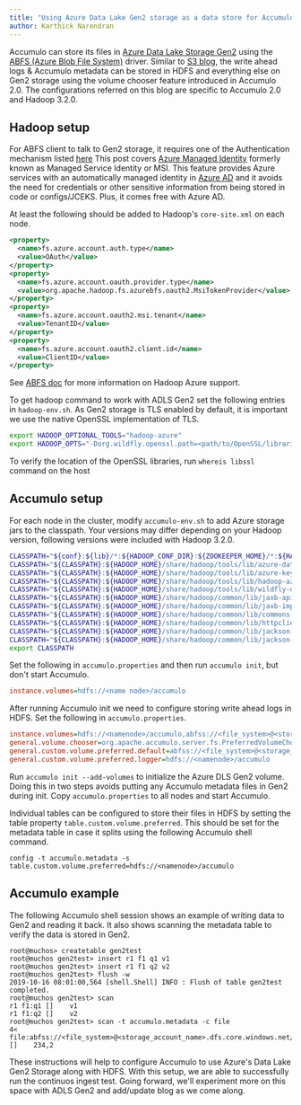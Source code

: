 ```yaml
---
title: "Using Azure Data Lake Gen2 storage as a data store for Accumulo"
author: Karthick Narendran
---
```


Accumulo can store its files in [Azure Data Lake Storage Gen2](https://docs.microsoft.com/en-us/azure/storage/blobs/data-lake-storage-introduction)
using the [ABFS (Azure Blob File System)](https://docs.microsoft.com/en-us/azure/storage/blobs/data-lake-storage-abfs-driver) driver.
Similar to [S3 blog](https://accumulo.apache.org/blog/2019/09/10/accumulo-S3-notes.html), 
the write ahead logs & Accumulo metadata can be stored in HDFS and everything else on Gen2 storage
using the volume chooser feature introduced in Accumulo 2.0. The configurations referred on this blog
are specific to Accumulo 2.0 and Hadoop 3.2.0.

## Hadoop setup

For ABFS client to talk to Gen2 storage, it requires one of the Authentication mechanism listed [here](https://hadoop.apache.org/docs/current/hadoop-azure/abfs.html#Authentication)
This post covers [Azure Managed Identity](https://docs.microsoft.com/en-us/azure/active-directory/managed-identities-azure-resources/overview)
formerly known as Managed Service Identity or MSI. This feature provides Azure services with an 
automatically managed identity in [Azure AD](https://docs.microsoft.com/en-us/azure/active-directory/fundamentals/active-directory-whatis)
and it avoids the need for credentials or other sensitive information from being stored in code 
or configs/JCEKS. Plus, it comes free with Azure AD.  

At least the following should be added to Hadoop's `core-site.xml` on each node. 

```xml
<property>
  <name>fs.azure.account.auth.type</name>
  <value>OAuth</value>
</property>
<property>
  <name>fs.azure.account.oauth.provider.type</name>
  <value>org.apache.hadoop.fs.azurebfs.oauth2.MsiTokenProvider</value>
</property>
<property>
  <name>fs.azure.account.oauth2.msi.tenant</name>
  <value>TenantID</value>
</property>
<property>
  <name>fs.azure.account.oauth2.client.id</name>
  <value>ClientID</value>
</property>
```
 
See [ABFS doc](https://hadoop.apache.org/docs/current/hadoop-azure/abfs.html)
for more information on Hadoop Azure support.

To get hadoop command to work with ADLS Gen2 set the 
following entries in `hadoop-env.sh`. As Gen2 storage is TLS enabled by default, 
it is important we use the native OpenSSL implementation of TLS.

```bash
export HADOOP_OPTIONAL_TOOLS="hadoop-azure"
export HADOOP_OPTS="-Dorg.wildfly.openssl.path=<path/to/OpenSSL/libraries> ${HADOOP_OPTS}"
```

To verify the location of the OpenSSL libraries, run `whereis libssl` command 
on the host

## Accumulo setup

For each node in the cluster, modify `accumulo-env.sh` to add Azure storage jars to the
classpath.  Your versions may differ depending on your Hadoop version,
following versions were included with Hadoop 3.2.0.

```bash
CLASSPATH="${conf}:${lib}/*:${HADOOP_CONF_DIR}:${ZOOKEEPER_HOME}/*:${HADOOP_HOME}/share/hadoop/client/*"
CLASSPATH="${CLASSPATH}:${HADOOP_HOME}/share/hadoop/tools/lib/azure-data-lake-store-sdk-2.2.9.jar"
CLASSPATH="${CLASSPATH}:${HADOOP_HOME}/share/hadoop/tools/lib/azure-keyvault-core-1.0.0.jar"
CLASSPATH="${CLASSPATH}:${HADOOP_HOME}/share/hadoop/tools/lib/hadoop-azure-3.2.0.jar"
CLASSPATH="${CLASSPATH}:${HADOOP_HOME}/share/hadoop/tools/lib/wildfly-openssl-1.0.4.Final.jar"
CLASSPATH="${CLASSPATH}:${HADOOP_HOME}/share/hadoop/common/lib/jaxb-api-2.2.11.jar"
CLASSPATH="${CLASSPATH}:${HADOOP_HOME}/share/hadoop/common/lib/jaxb-impl-2.2.3-1.jar"
CLASSPATH="${CLASSPATH}:${HADOOP_HOME}/share/hadoop/common/lib/commons-lang3-3.7.jar"
CLASSPATH="${CLASSPATH}:${HADOOP_HOME}/share/hadoop/common/lib/httpclient-4.5.2.jar"
CLASSPATH="${CLASSPATH}:${HADOOP_HOME}/share/hadoop/common/lib/jackson-core-asl-1.9.13.jar"
CLASSPATH="${CLASSPATH}:${HADOOP_HOME}/share/hadoop/common/lib/jackson-mapper-asl-1.9.13.jar"
export CLASSPATH
```

Set the following in `accumulo.properties` and then run `accumulo init`, but don't start Accumulo.


```ini
instance.volumes=hdfs://<name node>/accumulo
```

After running Accumulo init we need to configure storing write ahead logs in
HDFS.  Set the following in `accumulo.properties`.

```ini
instance.volumes=hdfs://<namenode>/accumulo,abfss://<file_system>@<storage_account_name>.dfs.core.windows.net/accumulo
general.volume.chooser=org.apache.accumulo.server.fs.PreferredVolumeChooser
general.custom.volume.preferred.default=abfss://<file_system>@<storage_account_name>.dfs.core.windows.net/accumulo
general.custom.volume.preferred.logger=hdfs://<namenode>/accumulo

```

Run `accumulo init --add-volumes` to initialize the Azure DLS Gen2 volume.  Doing this
in two steps avoids putting any Accumulo metadata files in Gen2  during init.
Copy `accumulo.properties` to all nodes and start Accumulo.

Individual tables can be configured to store their files in HDFS by setting the
table property `table.custom.volume.preferred`.  This should be set for the
metadata table in case it splits using the following Accumulo shell command.

```
config -t accumulo.metadata -s table.custom.volume.preferred=hdfs://<namenode>/accumulo
```

## Accumulo example

The following Accumulo shell session shows an example of writing data to Gen2 and
reading it back.  It also shows scanning the metadata table to verify the data
is stored in Gen2.

```
root@muchos> createtable gen2test
root@muchos gen2test> insert r1 f1 q1 v1
root@muchos gen2test> insert r1 f1 q2 v2
root@muchos gen2test> flush -w
2019-10-16 08:01:00,564 [shell.Shell] INFO : Flush of table gen2test  completed.
root@muchos gen2test> scan
r1 f1:q1 []    v1
r1 f1:q2 []    v2
root@muchos gen2test> scan -t accumulo.metadata -c file
4< file:abfss://<file_system>@<storage_account_name>.dfs.core.windows.net/accumulo/tables/4/default_tablet/F00000gj.rf []    234,2
```

These instructions will help to configure Accumulo to use Azure's Data Lake Gen2 Storage along with HDFS. With this setup, 
we are able to successfully run the continuos ingest test. Going forward, we'll experiment more on this space 
with ADLS Gen2 and add/update blog as we come along.


